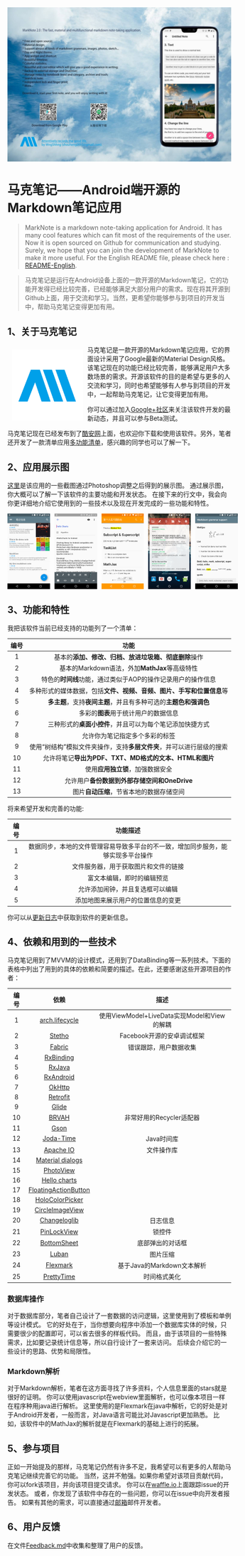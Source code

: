 <img id="app" src="resources/images/banner2.jpg"/>

# 马克笔记——Android端开源的Markdown笔记应用

> MarkNote is a markdown note-taking application for Android. It has many cool features which can fit most of the requirements of the user. Now it is open sourced on Github for communication and studying. Surely, we hope that you can join the development of MarkNote to make it more useful. For the English README file, please check here : [README-English](README-en.md).

> 马克笔记是运行在Android设备上面的一款开源的Markdown笔记，它的功能开发得已经比较完善，已经能够满足大部分用户的需求。现在将其开源到Github上面，用于交流和学习。当然，更希望你能够参与到项目的开发当中，帮助马克笔记变得更加有用。

## 1、关于马克笔记

<img src="resources/images/logo2.png" align="left" width="160" hspace="10" vspace="10"/>

马克笔记是一款开源的Markdown笔记应用，它的界面设计采用了Google最新的Material Design风格。该笔记现在的功能已经比较完善，能够满足用户大多数场景的需求。开源该软件的目的是希望与更多的人交流和学习，同时也希望能够有人参与到项目的开发中，一起帮助马克笔记，让它变得更加有用。

你可以通过加入[Google+社区](https://plus.google.com/u/1/communities/102252970668657211916)来关注该软件开发的最新动态，并且可以参与Beta测试。

马克笔记现在已经发布到了[酷安网](https://www.coolapk.com/apk/178276)上面，也欢迎你下载和使用该软件。另外，笔者还开发了一款清单应用[多功能清单](https://www.coolapk.com/apk/185660)，感兴趣的同学也可以了解一下。

## 2、应用展示图

<a href="#app">这里</a>是该应用的一些截图通过Photoshop调整之后得到的展示图。
通过展示图，你大概可以了解一下该软件的主要功能和开发状态。
在接下来的行文中，我会向你更详细地介绍它使用到的一些技术以及现在开发完成的一些功能和特性。

<div style="display:flex;" >
<img  src="resources/images/1.png" width="19%" >
<img style="margin-left:10px;" src="resources/images/2.png" width="19%" >
<img style="margin-left:10px;" src="resources/images/3.png" width="19%" >
<img style="margin-left:10px;" src="resources/images/4.png" width="19%" >
<img style="margin-left:10px;" src="resources/images/5.png" width="19%" >
</div>

## 3、功能和特性

我把该软件当前已经支持的功能列了一个清单：

|编号|功能|
|:-:|:-:|
|1|基本的**添加、修改、归档、放进垃圾箱、彻底删除**操作|
|2|基本的Markdown语法，外加**MathJax**等高级特性|
|3|特色的**时间线**功能，通过类似于AOP的操作记录用户的操作信息|
|4|多种形式的媒体数据，包括**文件、视频、音频、图片、手写和位置信息**等|
|5|**多主题**，支持**夜间主题**，并且有多种可选的**主题色和强调色**|
|6|多彩的**图表**用于统计用户的数据信息|
|7|三种形式的**桌面小控件**，并且可以为每个笔记添加快捷方式|
|8|允许你为笔记指定多个多彩的标签|
|9|使用“树结构”模拟文件夹操作，支持**多层文件夹**，并可以进行层级的搜索|
|10|允许将笔记**导出为PDF、TXT、MD格式的文本、HTML和图片**|
|11|使用**应用独立锁**，加强数据安全|
|12|允许用户**备份数据到外部存储空间和OneDrive**|
|13|图片**自动压缩**，节省本地的数据存储空间|

将来希望开发和完善的功能:

|编号|功能描述|
|:-:|:-:|
|1|数据同步，本地的文件管理容易导致多平台的不一致，增加同步服务，能够实现多平台操作|
|2|文件服务器，用于获取图片和文件的链接|
|3|富文本编辑，即时的编辑预览|
|4|允许添加闹钟，并且复选框可以编辑|
|5|添加地图来展示用户的位置信息的变更|

你可以从[更新日志](app/src/main/res/raw/changelog.xml)中获取到软件的更新信息。

## 4、依赖和用到的一些技术

马克笔记用到了MVVM的设计模式，还用到了DataBinding等一系列技术。下面的表格中列出了用到的具体的依赖和简要的描述。在此，还要感谢这些开源项目的作者：

|编号|依赖|描述|
|:-:|:-:|:-:|
|1|[arch.lifecycle]()|使用ViewModel+LiveData实现Model和View的解耦|
|2|[Stetho](https://github.com/facebook/stetho)|Facebook开源的安卓调试框架|
|3|[Fabric]()|错误跟踪，用户数据收集|
|4|[RxBinding](https://github.com/JakeWharton/RxBinding)||
|5|[RxJava](https://github.com/ReactiveX/RxJava)||
|6|[RxAndroid](https://github.com/ReactiveX/RxAndroid)||
|7|[OkHttp](https://github.com/square/okhttp)||
|8|[Retrofit](https://github.com/square/retrofit)||
|9|[Glide](https://github.com/bumptech/glide)||
|10|[BRVAH](https://github.com/CymChad/BaseRecyclerViewAdapterHelper)|非常好用的Recycler适配器|
|11|[Gson](https://github.com/google/gson)||
|12|[Joda-Time](https://github.com/JodaOrg/joda-time)|Java时间库|
|13|[Apache IO](http://commons.apache.org/io/)|文件操作库|
|14|[Material dialogs](https://github.com/afollestad/material-dialogs)||
|15|[PhotoView](https://github.com/chrisbanes/PhotoView)||
|16|[Hello charts](https://github.com/lecho/hellocharts-android)||
|17|[FloatingActionButton](https://github.com/Clans/FloatingActionButton)||
|18|[HoloColorPicker](https://github.com/LarsWerkman/HoloColorPicker)||
|19|[CircleImageView](https://github.com/hdodenhof/CircleImageView)||
|20|[Changeloglib](https://github.com/gabrielemariotti/changeloglib)|日志信息|
|21|[PinLockView](https://github.com/aritraroy/PinLockView)|锁控件|
|22|[BottomSheet](https://github.com/Kennyc1012/BottomSheet)|底部弹出的对话框|
|23|[Luban](https://github.com/Curzibn/Luban)|图片压缩|
|24|[Flexmark](https://github.com/vsch/flexmark-java)|基于Java的Markdown文本解析|
|25|[PrettyTime](https://github.com/ocpsoft/prettytime)|时间格式美化|

### 数据库操作

对于数据库部分，笔者自己设计了一套数据的访问逻辑，这里使用到了模板和单例等设计模式。
它的好处在于，当你想要向程序中添加一个数据库实体的时候，只需要很少的配置即可，可以省去很多的样板代码。
而且，由于该项目的一些特殊需求，比如要记录统计信息等，所以自行设计了一套来访问。
后续会介绍它的一些设计的思路、优势和局限性。

### Markdown解析

对于Markdown解析，笔者在这方面寻找了许多资料，个人信息里面的stars就是很好的证明。
你可以使用javascript在webview里面解析，也可以像本项目一样在程序种用java进行解析。
这里使用的是Flexmark在java中解析，它的好处是对于Android开发者，一般而言，对Java语言可能比对Javascript更加熟悉。
比如，该软件中的MathJax的解析就是在Flexmark的基础上进行的拓展。

## 5、参与项目

正如一开始提及的那样，马克笔记仍然有许多不足，我希望可以有更多的人帮助马克笔记继续完善它的功能。
当然，这并不勉强。如果你希望对该项目贡献代码，你可以fork该项目，并向该项目提交请求。
你可以在[waffle.io](https://waffle.io/Shouheng88/NotePal)上面跟踪issue的开发状态。
或者，你发现了该软件中存在的一些问题，你可以在issue中向开发者报告。
如果有其他的需求，可以直接通过[邮箱](mailto:shouheng2015@gmail.com)邮件开发者。

## 6、用户反馈

在文件[Feedback.md](Feedback.md)中收集和整理了用户的反馈。
